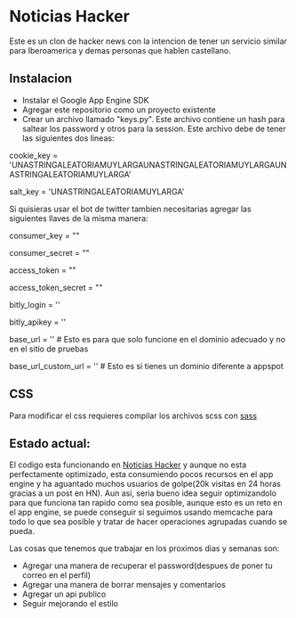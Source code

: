 Noticias Hacker
===============

Este es un clon de hacker news con la intencion de tener un servicio similar para Iberoamerica y demas personas que hablen castellano.

Instalacion
-----------

* Instalar el Google App Engine SDK
* Agregar este repositorio como un proyecto existente
* Crear un archivo llamado "keys.py". Este archivo contiene un hash para saltear los password y otros para la session. Este archivo debe de tener las siguientes dos lineas:

cookie_key = 'UNASTRINGALEATORIAMUYLARGAUNASTRINGALEATORIAMUYLARGAUNASTRINGALEATORIAMUYLARGA'

salt_key = 'UNASTRINGALEATORIAMUYLARGA'

Si quisieras usar el bot de twitter tambien necesitarias agregar las siguientes llaves de la misma manera:

consumer_key = ""

consumer_secret = ""

access_token = ""

access_token_secret = ""

bitly_login = ''

bitly_apikey = ''

base_url = '' # Esto es para que solo funcione en el dominio adecuado y no en el sitio de pruebas

base_url_custom_url = '' # Esto es si tienes un dominio diferente a appspot

CSS
---

Para modificar el css requieres compilar los archivos scss con [sass](http://sass-lang.com/)

Estado actual:
--------------

El codigo esta funcionando en [Noticias Hacker](http://noticiashacker.com) y aunque no esta perfectamente optimizado, esta consumiendo pocos recursos en el app engine y ha aguantado muchos usuarios de golpe(20k visitas en 24 horas gracias a un post en HN).
Aun asi, seria bueno idea seguir optimizandolo para que funciona tan rapido como sea posible, aunque esto es un reto en el app engine, se puede conseguir si seguimos usando memcache para todo lo que sea posible y tratar de hacer operaciones agrupadas cuando se pueda.

Las cosas que tenemos que trabajar en los proximos dias y semanas son:

* Agregar una manera de recuperar el password(despues de poner tu correo en el perfil)
* Agregar una manera de borrar mensajes y comentarios
* Agregar un api publico 
* Seguir mejorando el estilo

